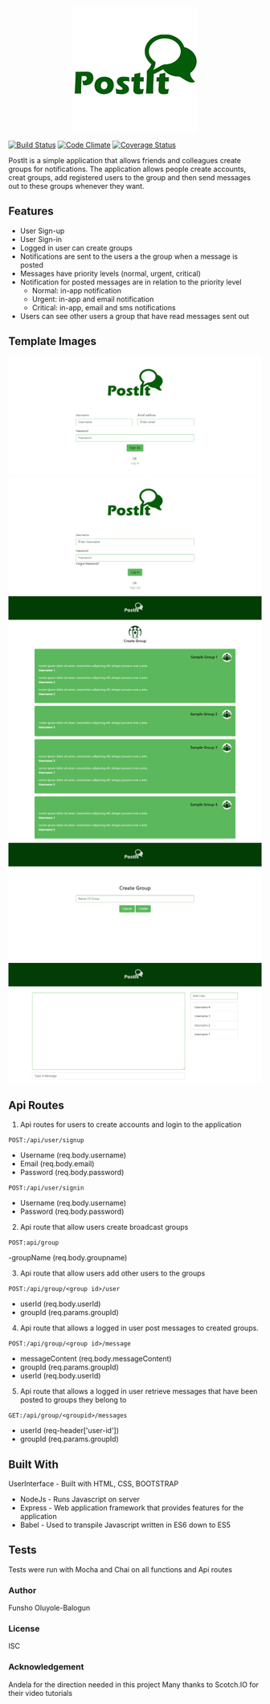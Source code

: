 <p align="center">
  <img src="https://github.com/fob413/PostIt/blob/newDatabaseBadge/template/image/postitDsm.png">
</p>

[![Build Status](https://travis-ci.org/fob413/PostIt.svg?branch=newDatabase)](https://travis-ci.org/fob413/PostIt)
[![Code Climate](https://codeclimate.com/github/codeclimate/codeclimate/badges/gpa.svg)](https://codeclimate.com/github/fob413/PostIt)
[![Coverage Status](https://coveralls.io/repos/github/fob413/PostIt/badge.svg?branch=master)](https://coveralls.io/github/fob413/PostIt?branch=newDatabaseBadge)

PostIt is a simple application that allows friends and colleagues create groups for notifications. The application allows people create accounts, creat groups, add registered users to the group and then send messages out to these groups whenever they want.

## Features
* User Sign-up
* User Sign-in
* Logged in user can create groups
* Notifications are sent to the users a the group when a message is posted
* Messages have priority levels (normal, urgent, critical)
* Notification for posted messages are in relation to the priority level
  - Normal: in-app notification
  - Urgent: in-app and email notification
  - Critical: in-app, email and sms notifications
* Users can see other users a group that have read messages sent out

## Template Images
![Sign Up](https://github.com/fob413/PostIt/blob/newDatabaseBadge/template/image/Tsignup.png)
![Sign In](https://github.com/fob413/PostIt/blob/newDatabaseBadge/template/image/Tsignin.png)
![Message Board](https://github.com/fob413/PostIt/blob/newDatabaseBadge/template/image/Tmessageboard.png)
![Create Group](https://github.com/fob413/PostIt/blob/newDatabaseBadge/template/image/Tcreategroup.png)
![Post Message](https://github.com/fob413/PostIt/blob/newDatabaseBadge/template/image/Tpostmessage.png)

## Api Routes
1. Api routes for users to create accounts and login to the application
```
POST:/api/user/signup
```
- Username (req.body.username)
- Email (req.body.email)
- Password (req.body.password)
```
POST:/api/user/signin
```
- Username (req.body.username)
- Password (req.body.password)

2. Api route that allow users create broadcast groups
```
POST:api/group
```
-groupName (req.body.groupname)

3. Api route that allow users add other users to the groups
```
POST:/api/group/<group id>/user
```
- userId (req.body.userId)
- groupId (req.params.groupId)

4. Api route that allows a logged in user post messages to created groups.
```
POST:/api/group/<group id>/message
```
- messageContent (req.body.messageContent)
- groupId (req.params.groupId)
- userId (req.body.userId)

5. Api route that allows a logged in user retrieve messages that have been posted to groups they belong to
```
GET:/api/group/<groupid>/messages
```
- userId (req-header['user-id'])
- groupId (req.params.groupId)

## Built With
UserInterface - Built with HTML, CSS, BOOTSTRAP 
- NodeJs - Runs Javascript on server
- Express - Web application framework that provides features for the application
- Babel - Used to transpile Javascript written in ES6 down to ES5

## Tests
Tests were run with Mocha and Chai on all functions and Api routes

### Author
Funsho Oluyole-Balogun

### License
ISC

### Acknowledgement
Andela for the direction needed in this project
Many thanks to Scotch.IO for their video tutorials
